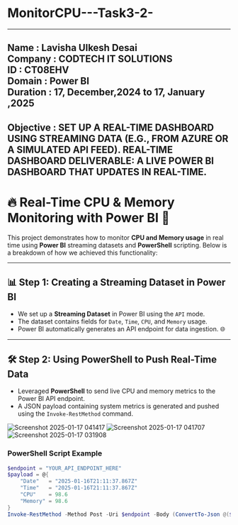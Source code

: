 # MonitorCPU---Task3-2-
--------------------------------------------------------------------------------------------------------------------------------------------------------------------------
Name : Lavisha Ulkesh Desai <br>
Company : CODTECH IT SOLUTIONS <br>
ID : CT08EHV<br>
Domain : Power BI<br>
Duration : 17, December,2024 to 17, January ,2025 <br>
--------------------------------------------------------------------------------------------------------------------------------------------------------------------------
Objective : SET UP A REAL-TIME DASHBOARD USING STREAMING DATA (E.G., FROM AZURE OR A SIMULATED API FEED). REAL-TIME DASHBOARD DELIVERABLE: A LIVE POWER BI DASHBOARD THAT UPDATES IN REAL-TIME.
--------------------------------------------------------------------------------------------------------------------------------------------------------------------------
# 🔥 Real-Time CPU & Memory Monitoring with Power BI 🚀

This project demonstrates how to monitor **CPU and Memory usage** in real time using **Power BI** streaming datasets and **PowerShell** scripting. Below is a breakdown of how we achieved this functionality:

---

## 📊 Step 1: Creating a Streaming Dataset in Power BI
- We set up a **Streaming Dataset** in Power BI using the `API` mode.  
- The dataset contains fields for `Date`, `Time`, `CPU`, and `Memory` usage.  
- Power BI automatically generates an API endpoint for data ingestion. 🌐  
---

## 🛠️ Step 2: Using PowerShell to Push Real-Time Data
- Leveraged **PowerShell** to send live CPU and memory metrics to the Power BI API endpoint.  
- A JSON payload containing system metrics is generated and pushed using the `Invoke-RestMethod` command.  

![Screenshot 2025-01-17 041417](https://github.com/user-attachments/assets/f7fd7782-7e36-4f04-bcf7-eb23de1b2f75)
![Screenshot 2025-01-17 041707](https://github.com/user-attachments/assets/60e221c4-bedf-4803-a8e2-378b71bf8db0)
![Screenshot 2025-01-17 031908](https://github.com/user-attachments/assets/62116dcc-f071-4e15-98d6-beb1541b702e)
<br>

### PowerShell Script Example
```powershell
$endpoint = "YOUR_API_ENDPOINT_HERE"
$payload = @{
    "Date"   = "2025-01-16T21:11:37.867Z"
    "Time"   = "2025-01-16T21:11:37.867Z"
    "CPU"    = 98.6
    "Memory" = 98.6
}
Invoke-RestMethod -Method Post -Uri $endpoint -Body (ConvertTo-Json @($payload)) 

